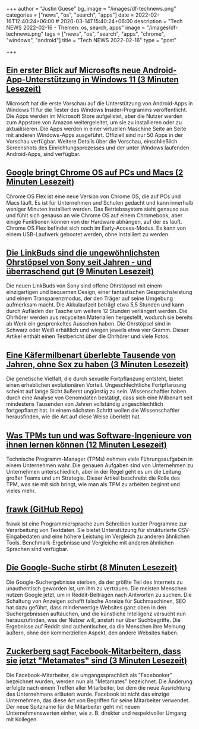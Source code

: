 +++
author = "Justin Guese"
bg_image = "/images/df-technews.png"
categories = ["news", "os", "search", "apps"]
date = 2022-02-16T12:40:24+06:00 # 2020-03-14T15:40:24+06:00
description = "Tech NEWS 2022-02-16 - Themen: os, search, apps"
image = "/images/df-technews.png"
tags = ["news", "os", "search", "apps", "chrome", "windows", "android"]
title = "Tech NEWS 2022-02-16"
type = "post"

+++

## [Ein erster Blick auf Microsofts neue Android-App-Unterstützung in Windows 11 (3 Minuten Lesezeit)](https://www.theverge.com/22737102/microsoft-windows-11-android-apps-support-feature-hands-on)

 Microsoft hat die erste Vorschau auf die Unterstützung von Android-Apps in Windows 11 für die Tester des Windows Insider-Programms veröffentlicht. Die Apps werden im Microsoft Store aufgelistet, aber die Nutzer werden zum Appstore von Amazon weitergeleitet, um sie zu installieren oder zu aktualisieren. Die Apps werden in einer virtuellen Maschine Seite an Seite mit anderen Windows-Apps ausgeführt. Offiziell sind nur 50 Apps in der Vorschau verfügbar. Weitere Details über die Vorschau, einschließlich Screenshots des Einrichtungsprozesses und der unter Windows laufenden Android-Apps, sind verfügbar.

## [Google bringt Chrome OS auf PCs und Macs (2 Minuten Lesezeit)](https://www.theverge.com/2022/2/15/22934810/google-chrome-os-chromebooks-flex-operating-system-enterprise-schools)

 Chrome OS Flex ist eine neue Version von Chrome OS, die auf PCs und Macs läuft. Es ist für Unternehmen und Schulen gedacht und kann innerhalb weniger Minuten installiert werden. Das Betriebssystem sieht genauso aus und fühlt sich genauso an wie Chrome OS auf einem Chromebook, aber einige Funktionen können von der Hardware abhängen, auf der es läuft. Chrome OS Flex befindet sich noch im Early-Access-Modus. Es kann von einem USB-Laufwerk gebootet werden, ohne installiert zu werden.

## [Die LinkBuds sind die ungewöhnlichsten Ohrstöpsel von Sony seit Jahren - und überraschend gut (9 Minuten Lesezeit)](https://www.theverge.com/22933521/sony-linkbuds-earbuds-review-features-specs)

 Die neuen LinkBuds von Sony sind offene Ohrstöpsel mit einem einzigartigen und bequemen Design, einer fantastischen Gesprächsleistung und einem Transparenzmodus, der den Träger auf seine Umgebung aufmerksam macht. Die Akkulaufzeit beträgt etwa 5,5 Stunden und kann durch Aufladen der Tasche um weitere 12 Stunden verlängert werden. Die Ohrhörer werden aus recycelten Materialien hergestellt, wodurch sie bereits ab Werk ein gesprenkeltes Aussehen haben. Die Ohrstöpsel sind in Schwarz oder Weiß erhältlich und wiegen jeweils etwa vier Gramm. Dieser Artikel enthält einen Testbericht über die Ohrhörer und viele Fotos.

## [Eine Käfermilbenart überlebte Tausende von Jahren, ohne Sex zu haben (3 Minuten Lesezeit)](https://interestingengineering.com/asexual-species-beetle-mite)

 Die genetische Vielfalt, die durch sexuelle Fortpflanzung entsteht, bietet einen erheblichen evolutionären Vorteil. Ungeschlechtliche Fortpflanzung scheint auf lange Sicht äußerst ungünstig zu sein. Wissenschaftler haben durch eine Analyse von Genomdaten bestätigt, dass sich eine Milbenart seit mindestens Tausenden von Jahren vollständig ungeschlechtlich fortgepflanzt hat. In einem nächsten Schritt wollen die Wissenschaftler herausfinden, wie die Art auf diese Weise überlebt hat.

## [Was TPMs tun und was Software-Ingenieure von ihnen lernen können (12 Minuten Lesezeit)](https://newsletter.pragmaticengineer.com/p/what-tpms-do)

 Technische Programm-Manager (TPMs) nehmen viele Führungsaufgaben in einem Unternehmen wahr. Die genauen Aufgaben sind von Unternehmen zu Unternehmen unterschiedlich, aber in der Regel geht es um die Leitung großer Teams und um Strategie. Dieser Artikel beschreibt die Rolle des TPM, was sie mit sich bringt, wie man als TPM zu arbeiten beginnt und vieles mehr.

## [frawk (GitHub Repo)](https://github.com/ezrosent/frawk)

 frawk ist eine Programmiersprache zum Schreiben kurzer Programme zur Verarbeitung von Textdaten. Sie bietet Unterstützung für strukturierte CSV-Eingabedaten und eine höhere Leistung im Vergleich zu anderen ähnlichen Tools. Benchmark-Ergebnisse und Vergleiche mit anderen ähnlichen Sprachen sind verfügbar.

## [Die Google-Suche stirbt (8 Minuten Lesezeit)](https://dkb.io/post/google-search-is-dying)

 Die Google-Suchergebnisse sterben, da der größte Teil des Internets zu unauthentisch geworden ist, um ihm zu vertrauen. Die meisten Menschen nutzen Google jetzt, um in Reddit-Beiträgen nach Antworten zu suchen. Die Schaltung von Anzeigen schafft falsche Anreize für Suchmaschinen, SEO hat dazu geführt, dass minderwertige Websites ganz oben in den Suchergebnissen auftauchen, und die künstliche Intelligenz versucht nun herauszufinden, was der Nutzer will, anstatt nur über Suchbegriffe. Die Ergebnisse auf Reddit sind authentischer, da die Menschen ihre Meinung äußern, ohne den kommerziellen Aspekt, den andere Websites haben.

## [Zuckerberg sagt Facebook-Mitarbeitern, dass sie jetzt "Metamates" sind (3 Minuten Lesezeit)](https://www.marketwatch.com/story/zuckerberg-tells-facebook-employees-they-are-now-metamates-11644959008)

 Die Facebook-Mitarbeiter, die umgangssprachlich als "Facebooker" bezeichnet wurden, werden nun als "Metamates" bezeichnet. Die Änderung erfolgte nach einem Treffen aller Mitarbeiter, bei dem die neue Ausrichtung des Unternehmens erläutert wurde. Facebook ist nicht das einzige Unternehmen, das diese Art von Begriffen für seine Mitarbeiter verwendet. Der neue Spitzname für die Mitarbeiter geht mit neuen Unternehmenswerten einher, wie z. B. direkter und respektvoller Umgang mit Kollegen.

